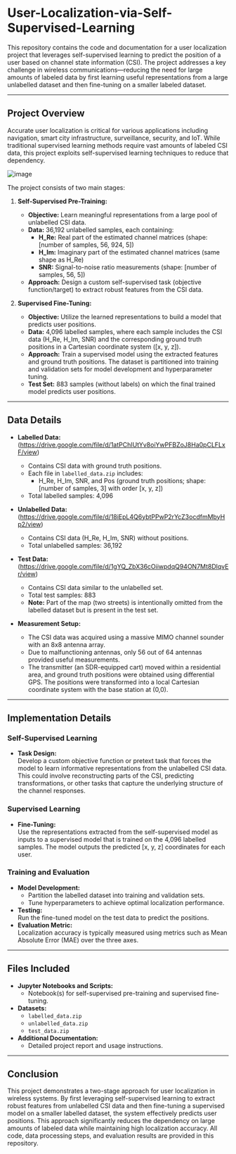 # User-Localization-via-Self-Supervised-Learning



This repository contains the code and documentation for a user localization project that leverages self-supervised learning to predict the position of a user based on channel state information (CSI). The project addresses a key challenge in wireless communications—reducing the need for large amounts of labeled data by first learning useful representations from a large unlabelled dataset and then fine-tuning on a smaller labeled dataset.

---

## Project Overview

Accurate user localization is critical for various applications including navigation, smart city infrastructure, surveillance, security, and IoT. While traditional supervised learning methods require vast amounts of labeled CSI data, this project exploits self-supervised learning techniques to reduce that dependency. 

![image](https://github.com/user-attachments/assets/02d1a64b-ab01-4315-9edc-b16079b2b248)

The project consists of two main stages:
1. **Self-Supervised Pre-Training:**  
   - **Objective:** Learn meaningful representations from a large pool of unlabelled CSI data.
   - **Data:** 36,192 unlabelled samples, each containing:
     - **H_Re:** Real part of the estimated channel matrices (shape: [number of samples, 56, 924, 5])
     - **H_Im:** Imaginary part of the estimated channel matrices (same shape as H_Re)
     - **SNR:** Signal-to-noise ratio measurements (shape: [number of samples, 56, 5])
   - **Approach:** Design a custom self-supervised task (objective function/target) to extract robust features from the CSI data.

2. **Supervised Fine-Tuning:**  
   - **Objective:** Utilize the learned representations to build a model that predicts user positions.
   - **Data:** 4,096 labelled samples, where each sample includes the CSI data (H_Re, H_Im, SNR) and the corresponding ground truth positions in a Cartesian coordinate system ([x, y, z]).
   - **Approach:** Train a supervised model using the extracted features and ground truth positions. The dataset is partitioned into training and validation sets for model development and hyperparameter tuning.
   - **Test Set:** 883 samples (without labels) on which the final trained model predicts user positions.

---

## Data Details

- **Labelled Data:**   (https://drive.google.com/file/d/1atPChIUtYv8oiYwPFBZoJ8Ha0pCLFLxF/view)
  - Contains CSI data with ground truth positions.
  - Each file in `labelled_data.zip` includes:
    - H_Re, H_Im, SNR, and Pos (ground truth positions; shape: [number of samples, 3] with order [x, y, z])
  - Total labelled samples: 4,096

- **Unlabelled Data:**  (https://drive.google.com/file/d/18iEpL4Q6ybtPPwP2rYcZ3ocdfmMbyHp2/view)
  - Contains CSI data (H_Re, H_Im, SNR) without positions.
  - Total unlabelled samples: 36,192

- **Test Data:**  (https://drive.google.com/file/d/1gYQ_ZbX36cOiiwpdqQ94ON7Mt8DlqvEr/view)
  - Contains CSI data similar to the unlabelled set.
  - Total test samples: 883
  - **Note:** Part of the map (two streets) is intentionally omitted from the labelled dataset but is present in the test set.

- **Measurement Setup:**  
  - The CSI data was acquired using a massive MIMO channel sounder with an 8x8 antenna array.
  - Due to malfunctioning antennas, only 56 out of 64 antennas provided useful measurements.
  - The transmitter (an SDR-equipped cart) moved within a residential area, and ground truth positions were obtained using differential GPS. The positions were transformed into a local Cartesian coordinate system with the base station at (0,0).

---

## Implementation Details

### Self-Supervised Learning
- **Task Design:**  
  Develop a custom objective function or pretext task that forces the model to learn informative representations from the unlabelled CSI data. This could involve reconstructing parts of the CSI, predicting transformations, or other tasks that capture the underlying structure of the channel responses.

### Supervised Learning
- **Fine-Tuning:**  
  Use the representations extracted from the self-supervised model as inputs to a supervised model that is trained on the 4,096 labelled samples. The model outputs the predicted [x, y, z] coordinates for each user.

### Training and Evaluation
- **Model Development:**  
  - Partition the labelled dataset into training and validation sets.
  - Tune hyperparameters to achieve optimal localization performance.
- **Testing:**  
  Run the fine-tuned model on the test data to predict the positions.
- **Evaluation Metric:**  
  Localization accuracy is typically measured using metrics such as Mean Absolute Error (MAE) over the three axes.

---

## Files Included

- **Jupyter Notebooks and Scripts:**
  - Notebook(s) for self-supervised pre-training and supervised fine-tuning.
- **Datasets:**  
  - `labelled_data.zip`
  - `unlabelled_data.zip`
  - `test_data.zip`
- **Additional Documentation:**  
  - Detailed project report and usage instructions.

---

## Conclusion

This project demonstrates a two-stage approach for user localization in wireless systems. By first leveraging self-supervised learning to extract robust features from unlabelled CSI data and then fine-tuning a supervised model on a smaller labelled dataset, the system effectively predicts user positions. This approach significantly reduces the dependency on large amounts of labeled data while maintaining high localization accuracy. All code, data processing steps, and evaluation results are provided in this repository.

